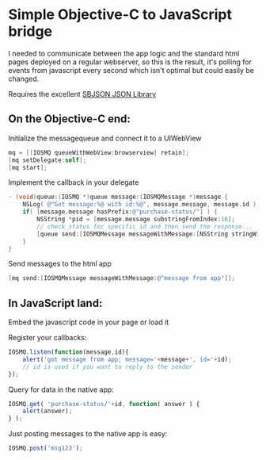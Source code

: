 Simple Objective-C to JavaScript bridge
=======================================

I needed to communicate between the app logic and the standard html pages deployed on a regular webserver, so this is the result, it's polling for events from javascript every second which isn't optimal but could easily be changed.

Requires the excellent [SBJSON JSON Library](http://stig.github.com/json-framework/)

On the Objective-C end:
-----------------------

Initialize the messagequeue and connect it to a UIWebView 

```Objective-C
mq = [[IOSMQ queueWithWebView:browserview] retain];
[mq setDelegate:self];
[mq start];
```

Implement the callback in your delegate

```Objective-C
- (void)queue:(IOSMQ *)queue message:(IOSMQMessage *)message {
    NSLog( @"Got message:%@ with id:%@", message.message, message.id );
    if( [message.message hasPrefix:@"purchase-status/"] ) {
        NSString *pid = [message.message substringFromIndex:16];
        // check status for specific id and then send the response...
        [queue send:[IOSMQMessage messageWithMessage:[NSString stringWithFormat:@"reply data from app (pid=%@)", pid] withID:message.id]];
    }
}
```

Send messages to the html app

```Objective-C
[mq send:[IOSMQMessage messageWithMessage:@"message from app"]];
````

In JavaScript land:
-------------------

Embed the javascript code in your page or load it

Register your callbacks:

```JavaScript
IOSMQ.listen(function(message,id){
	alert('got message from app; message='+message+', id='+id);
	// id is used if you want to reply to the sender
});
```

Query for data in the native app:

```JavaScript
IOSMQ.get( 'purchase-status/'+id, function( answer ) {
	alert(answer);
} );
```

Just posting messages to the native app is easy:

```JavaScript
IOSMQ.post('msg123');
```







